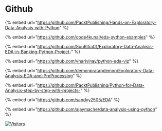 # Github


{% embed url="https://github.com/PacktPublishing/Hands-on-Exploratory-Data-Analysis-with-Python" %}

{% embed url="https://github.com/code4kunal/eda-python-examples" %}

{% embed url="https://github.com/SouRitra01/Exploratory-Data-Analysis-EDA-in-Banking-Python-Project-" %}

{% embed url="https://github.com/vharivinay/python-eda-viz" %}

{% embed url="https://github.com/demonpratapdemon/Exploratory-Data-Analysis-EDA-and-PreProcessing" %}

{% embed url="https://github.com/PacktPublishing/Python-for-Data-Analysis-step-by-step-with-projects-" %}

{% embed url="https://github.com/sandyy2505/EDA" %}

{% embed url="https://github.com/ajaymache/data-analysis-using-python" %}

[![Visitors](https://api.visitorbadge.io/api/visitors?path=https%3A%2F%2Fgithub.com%2Fdrshahizan\&labelColor=%23697689\&countColor=%23555555\&style=plastic)](https://visitorbadge.io/status?path=https%3A%2F%2Fgithub.com%2Fdrshahizan)
